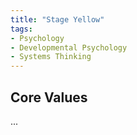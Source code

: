 ```yaml
---
title: "Stage Yellow"
tags:
- Psychology
- Developmental Psychology
- Systems Thinking
---
```


## Core Values

...

